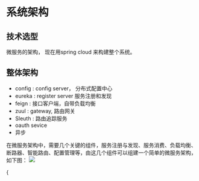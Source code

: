 
# 系统架构

## 技术选型
微服务的架构， 现在用spring cloud 来构建整个系统。

## 整体架构
- config : config server， 分布式配置中心
- eureka : register server 服务注册和发现
- feign :  接口客户端，自带负载均衡
- zuul : gateway, 路由网关
- Sleuth : 路由追踪服务
- oauth sevice
- 异步


在微服务架构中，需要几个关键的组件，服务注册与发现、服务消费、负载均衡、断路器、智能路由、配置管理等，由这几个组件可以组建一个简单的微服务架构，如下图：
![](http://upload-images.jianshu.io/upload_images/2279594-6b7c148110ebc56e.png?imageMogr2/auto-orient/strip%7CimageView2/2/w/600)

{

